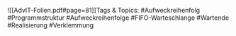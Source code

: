 
![[AdvIT-Folien.pdf#page=81]]Tags & Topics:
   #Aufweckreihenfolg
   #Programmstruktur
   #Aufweckreihenfolge
   #FIFO-Warteschlange
   #Wartende
   #Realisierung
   #Verklemmung